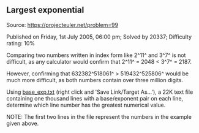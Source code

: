 Largest exponential
-------------------

Source: https://projecteuler.net/problem=99

Published on Friday, 1st July 2005, 06:00 pm; Solved by 20337;
Difficulty rating: 10%

Comparing two numbers written in index form like 2^11^ and 3^7^ is not
difficult, as any calculator would confirm that 2^11^ = 2048 \< 3^7^ =
2187.

However, confirming that 632382^518061^ \> 519432^525806^ would be much
more difficult, as both numbers contain over three million digits.

Using [base\_exp.txt](project/resources/p099_base_exp.txt) (right click
and 'Save Link/Target As...'), a 22K text file containing one thousand
lines with a base/exponent pair on each line, determine which line
number has the greatest numerical value.

NOTE: The first two lines in the file represent the numbers in the
example given above.
